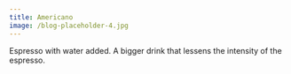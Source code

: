 ```yaml
---
title: Americano
image: /blog-placeholder-4.jpg
---
```

Espresso with water added. A bigger drink that lessens the intensity of the espresso.
